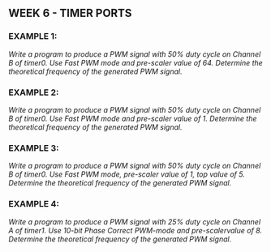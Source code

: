 ## WEEK 6 - TIMER PORTS

### EXAMPLE 1:

*Write a program to produce a PWM signal with 50% duty cycle on Channel B of timer0. Use Fast PWM mode and pre-scaler value of 64.
Determine the theoretical frequency of the generated PWM signal.*

### EXAMPLE 2:

*Write a program to produce a PWM signal with 50% duty cycle on Channel B of timer0. Use Fast PWM mode and pre-scaler value of 1.
Determine the theoretical frequency of the generated PWM signal.*

### EXAMPLE 3:

*Write a program to produce a PWM signal with 50% duty cycle on Channel B of timer0. Use Fast PWM mode, pre-scaler value of 1, top value of 5.
Determine the theoretical frequency of the generated PWM signal.*

### EXAMPLE 4:

*Write a program to produce a PWM signal with 25% duty cycle on Channel A of timer1. Use 10-bit Phase Correct PWM-mode and pre-scalervalue of 8.
Determine the theoretical frequency of the generated PWM signal.*
